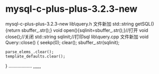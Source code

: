 # mysql-c-plus-plus-3.2.3-new
mysql-c-plus-plus-3.2.3-new
lib\query.h 文件新加
	std::string getSQL(){return sbuffer_.str();}
	void open(){sqlinit=sbuffer_.str();}//打开
	void close();//关闭
	std::string sqlinit;//打印sql
lib\query.cpp 文件新加
void
Query::close()
{
	seekp(0);
	clear();
	sbuffer_.str(sqlinit);

	parse_elems_.clear();
	template_defaults.clear();
}
………………
,,,,,,